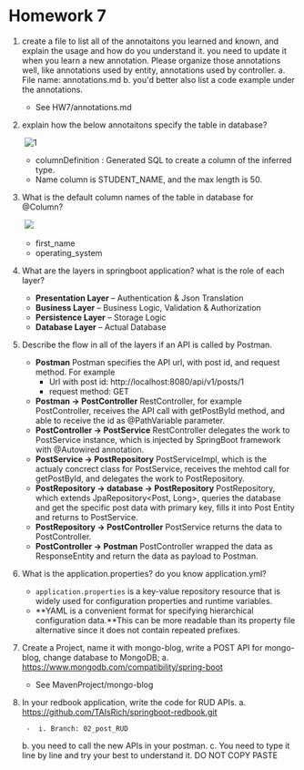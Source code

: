 # Homework 7

1. create a file to list all of the annotaitons you learned and known, and explain the usage and how do you understand it. you need to update it when you learn a new annotation. Please organize those annotations well, like annotations used by entity, annotations used by controller.
   a. File name: annotations.md
   b. you'd better also list a code example under the annotations.

   - See HW7/annotations.md

2. explain how the below annotaitons specify the table in database?

   ​	![1](/Users/xiazhao/repo/chuwa0808/ShortQuestions/Image/1.png)

   	- columnDefinition : Generated SQL to create a column of the inferred type.
   	- Name column is STUDENT_NAME, and the max length is 50.

3. What is the default column names of the table in database for  @Column?

   ​	![](/Users/xiazhao/repo/chuwa0808/ShortQuestions/Image/2.png)

   	- first_name 
   	- operating_system

4. What are the layers in springboot application? what is the role of each layer?

   	- **Presentation Layer** – Authentication & Json Translation
   - **Business Layer** – Business Logic, Validation & Authorization
   - **Persistence Layer** – Storage Logic
   - **Database Layer** – Actual Database

5. Describe the flow in all of the layers if an API is called by Postman.

    - **Postman** Postman specifies the API url, with post id, and request method. For example
      - Url with post id: http://localhost:8080/api/v1/posts/1
      - request method: GET
    - **Postman -> PostController** RestController, for example PostController, receives the API call with getPostById method, and able to receive the id as @PathVariable parameter.
    - **PostController -> PostService** RestController delegates the work to PostService instance, which is injected by SpringBoot framework with @Autowired annotation.
    - **PostService -> PostRepository** PostServiceImpl, which is the actualy concrect class for PostService, receives the mehtod call for getPostById, and delegates the work to PostRepository.
    - **PostRepository -> database -> PostRepository** PostRepository, which extends JpaRepository<Post, Long>, queries the database and get the specific post data with primary key, fills it into Post Entity and returns to PostService.
    - **PostRepository -> PostController** PostService returns the data to PostController.
    - **PostController -> Postman** PostController wrapped the data as ResponseEntity<PostDto> and return the data as payload to Postman.

6. What is the application.properties? do you know application.yml?

   	- `application.properties` is a key-value repository resource that is widely used for configuration properties and runtime variables. 
   	- **YAML is a convenient format for specifying hierarchical configuration data.**This can be more readable than its property file alternative since it does not contain repeated prefixes.

7. Create a Project, name it with mongo-blog, write a POST API for mongo-blog, 
   change database to MongoDB;
   a. https://www.mongodb.com/compatibility/spring-boot

   - See MavenProject/mongo-blog

8. In your redbook application, write the code for RUD APIs.
   a. https://github.com/TAIsRich/springboot-redbook.git

   		-  i. Branch: 02_post_RUD

   b. you need to call the new APIs in your postman.
   c.  You need to type it line by line and try your best to understand it. DO 
   NOT COPY PASTE

   